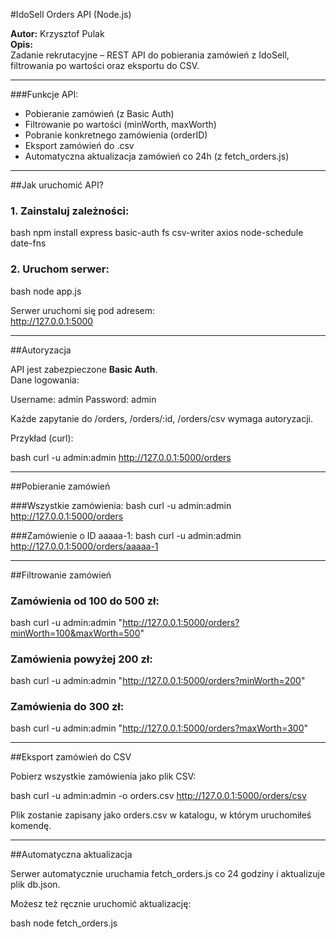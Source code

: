 #IdoSell Orders API (Node.js)

**Autor:** Krzysztof Pulak  
**Opis:**  
Zadanie rekrutacyjne – REST API do pobierania zamówień z IdoSell, filtrowania po wartości oraz eksportu do CSV.  

-------------------------------------------------------

###Funkcje API:
- Pobieranie zamówień (z Basic Auth)  
- Filtrowanie po wartości (minWorth, maxWorth)  
- Pobranie konkretnego zamówienia (orderID)  
- Eksport zamówień do .csv  
- Automatyczna aktualizacja zamówień co 24h (z fetch_orders.js)

----------------------------------------------------------

##Jak uruchomić API?

### 1. Zainstaluj zależności:

bash
npm install express basic-auth fs csv-writer axios node-schedule date-fns


### 2. Uruchom serwer:

bash
node app.js


Serwer uruchomi się pod adresem:  
http://127.0.0.1:5000

--------------------------------------------------------------------------

##Autoryzacja

API jest zabezpieczone **Basic Auth**.  
Dane logowania:


Username: admin
Password: admin


Każde zapytanie do /orders, /orders/:id, /orders/csv wymaga autoryzacji.

Przykład (curl):

bash
curl -u admin:admin http://127.0.0.1:5000/orders


----------------------------------------------------------

##Pobieranie zamówień

###Wszystkie zamówienia:
bash
curl -u admin:admin http://127.0.0.1:5000/orders


###Zamówienie o ID aaaaa-1:
bash
curl -u admin:admin http://127.0.0.1:5000/orders/aaaaa-1


--------------------------------------------------------

##Filtrowanie zamówień

### Zamówienia od 100 do 500 zł:
bash
curl -u admin:admin "http://127.0.0.1:5000/orders?minWorth=100&maxWorth=500"


### Zamówienia powyżej 200 zł:
bash
curl -u admin:admin "http://127.0.0.1:5000/orders?minWorth=200"


### Zamówienia do 300 zł:
bash
curl -u admin:admin "http://127.0.0.1:5000/orders?maxWorth=300"


-------------------------------------------------------------------

##Eksport zamówień do CSV

Pobierz wszystkie zamówienia jako plik CSV:

bash
curl -u admin:admin -o orders.csv http://127.0.0.1:5000/orders/csv


Plik zostanie zapisany jako orders.csv w katalogu, w którym uruchomiłeś komendę.

------------------------------------------------------------------------

##Automatyczna aktualizacja

Serwer automatycznie uruchamia fetch_orders.js co 24 godziny i aktualizuje plik db.json.

Możesz też ręcznie uruchomić aktualizację:

bash
node fetch_orders.js



